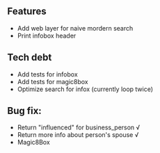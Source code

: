 ## Features
- Add web layer for naive mordern search
- Print infobox header

## Tech debt
- Add tests for infobox
- Add tests for magic8box
- Optimize search for infox (currently loop twice)

## Bug fix:
- Return "influenced" for business_person √
- Return more info about person's spouse √
- Magic8Box
